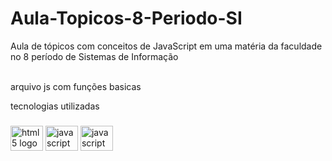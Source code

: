 # Aula-Topicos-8-Periodo-SI
Aula de tópicos com conceitos de JavaScript em uma matéria da faculdade no 8 período de Sistemas de Informação

<br>arquivo js com funções basicas

<p align="left">tecnologias utilizadas</p>

###

<div align="left">
  <img src="https://cdn.jsdelivr.net/gh/devicons/devicon/icons/html5/html5-original.svg" height="40" width="52" alt="html5 logo"  />
  <img src="https://cdn.jsdelivr.net/gh/devicons/devicon/icons/javascript/javascript-original.svg" height="40" width="52" alt="javascript logo"  />
  <img src="https://cdn.jsdelivr.net/gh/devicons/devicon/icons/css3/css3-original.svg" height="40" width="52" alt="javascript logo"  />
</div>

###
